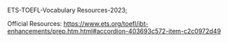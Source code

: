 ETS-TOEFL-Vocabulary Resources-2023;

Official Resources:
https://www.ets.org/toefl/ibt-enhancements/prep.htm.html#accordion-403693c572-item-c2c0972d49
